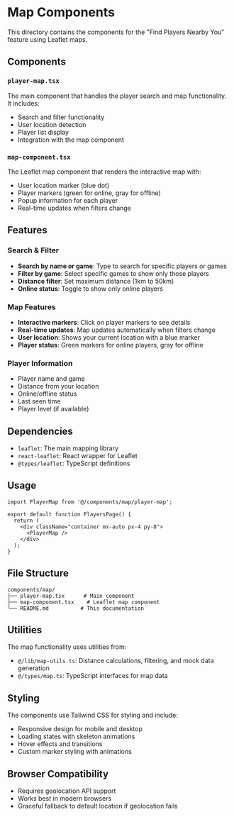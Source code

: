 # Map Components

This directory contains the components for the "Find Players Nearby You" feature using Leaflet maps.

## Components

### `player-map.tsx`
The main component that handles the player search and map functionality. It includes:
- Search and filter functionality
- User location detection
- Player list display
- Integration with the map component

### `map-component.tsx`
The Leaflet map component that renders the interactive map with:
- User location marker (blue dot)
- Player markers (green for online, gray for offline)
- Popup information for each player
- Real-time updates when filters change

## Features

### Search & Filter
- **Search by name or game**: Type to search for specific players or games
- **Filter by game**: Select specific games to show only those players
- **Distance filter**: Set maximum distance (1km to 50km)
- **Online status**: Toggle to show only online players

### Map Features
- **Interactive markers**: Click on player markers to see details
- **Real-time updates**: Map updates automatically when filters change
- **User location**: Shows your current location with a blue marker
- **Player status**: Green markers for online players, gray for offline

### Player Information
- Player name and game
- Distance from your location
- Online/offline status
- Last seen time
- Player level (if available)

## Dependencies

- `leaflet`: The main mapping library
- `react-leaflet`: React wrapper for Leaflet
- `@types/leaflet`: TypeScript definitions

## Usage

```tsx
import PlayerMap from '@/components/map/player-map';

export default function PlayersPage() {
  return (
    <div className="container mx-auto px-4 py-8">
      <PlayerMap />
    </div>
  );
}
```

## File Structure

```
components/map/
├── player-map.tsx      # Main component
├── map-component.tsx    # Leaflet map component
└── README.md          # This documentation
```

## Utilities

The map functionality uses utilities from:
- `@/lib/map-utils.ts`: Distance calculations, filtering, and mock data generation
- `@/types/map.ts`: TypeScript interfaces for map data

## Styling

The components use Tailwind CSS for styling and include:
- Responsive design for mobile and desktop
- Loading states with skeleton animations
- Hover effects and transitions
- Custom marker styling with animations

## Browser Compatibility

- Requires geolocation API support
- Works best in modern browsers
- Graceful fallback to default location if geolocation fails 